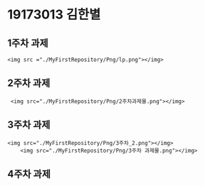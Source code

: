 # 19173013 김한별

## 1주차 과제
    <img src ="./MyFirstRepository/Png/lp.png"></img>
    
## 2주차 과제
     <img src="./MyFirstRepository/Png/2주차과제물.png"></img>
     
## 3주차 과제
    <img src="./MyFirstRepository/Png/3주차_2.png"></img>
        <img src="./MyFirstRepository/Png/3주차 과제물.png"></img>
    
## 4주차 과제
